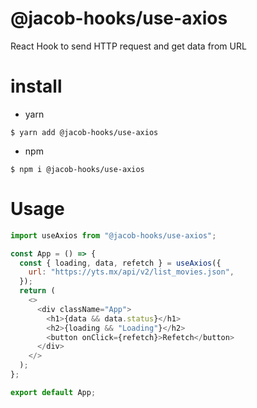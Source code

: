 # @jacob-hooks/use-axios

React Hook to send HTTP request and get data from URL

# install

- yarn

`$ yarn add @jacob-hooks/use-axios`

- npm

`$ npm i @jacob-hooks/use-axios `

# Usage

```js
import useAxios from "@jacob-hooks/use-axios";

const App = () => {
  const { loading, data, refetch } = useAxios({
    url: "https://yts.mx/api/v2/list_movies.json",
  });
  return (
    <>
      <div className="App">
        <h1>{data && data.status}</h1>
        <h2>{loading && "Loading"}</h2>
        <button onClick={refetch}>Refetch</button>
      </div>
    </>
  );
};

export default App;
```

